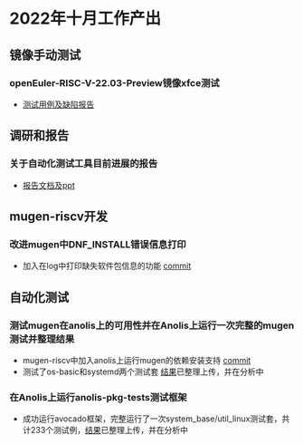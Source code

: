 # 2022年十月工作产出
## 镜像手动测试  
### openEuler-RISC-V-22.03-Preview镜像xfce测试  
- [测试用例及缺陷报告](https://github.com/brsf11/Tarsier-Internship/tree/main/Testing/0926-22.03xfce)  
## 调研和报告  
### 关于自动化测试工具目前进展的报告  
- [报告文档及ppt](https://github.com/brsf11/Tarsier-Internship/tree/main/Presentation/RISC-V-oE-Autotest-Dev-2)  
## mugen-riscv开发  
### 改进mugen中DNF_INSTALL错误信息打印  
- 加入在log中打印缺失软件包信息的功能 [commit](https://github.com/brsf11/mugen-riscv/commit/9520e6381a552e6753840a589d98f1740f9afce7)  
## 自动化测试  
### 测试mugen在anolis上的可用性并在Anolis上运行一次完整的mugen测试并整理结果  
- mugen-riscv中加入anolis上运行mugen的依赖安装支持 [commit](https://github.com/brsf11/mugen-riscv/commit/b969180df696f810d7e38f11ddac3235a1715795)  
- 测试了os-basic和systemd两个测试套 [结果](https://github.com/brsf11/Tarsier-Internship/tree/main/Mugen-Porting/anolis8.6X86Logs)已整理上传，并在分析中  
### 在Anolis上运行anolis-pkg-tests测试框架  
- 成功运行avocado框架，完整运行了一次system_base/util_linux测试套，共计233个测试例，[结果](https://github.com/brsf11/Tarsier-Internship/tree/main/Anolis-pkg-tests-Porting/anolis8.6X86test)已整理上传，并在分析中 